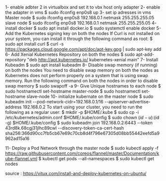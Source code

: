 1- enable adbter 2 in virtualbox and set it to vbx host only adapter
2- enable the adapter in vms
$ sudo ifconfig enp0s8 up
3- set ip adresses in vms
Master node 
$ sudo ifconfig enp0s8 192.168.0.1 netmask 255.255.255.05
slave node 
$ sudo ifconfig enp0s8 192.168.0.1 netmask 255.255.255.05
4- install docker
$ sudo apt install docker.io
$ sudo systemctl enable docker
5- Add the Kubernetes signing key on both the nodes
If Curl is not installed on your system, you can install it through the following command as root:
$ sudo apt install curl
$ curl -s https://packages.cloud.google.com/apt/doc/apt-key.gpg | sudo apt-key add
6- Add Xenial Kubernetes Repository on both the nodes
$ sudo apt-add-repository "deb http://apt.kubernetes.io/ kubernetes-xenial main"
7- Install Kubeadm
$ sudo apt install kubeadm
8- Disable swap memory (if running) on both the nodes
You need to disable swap memory on both the nodes as Kubernetes does not perform properly on a system that is using swap memory. Run the following command on both the nodes in order to disable swap memory
$ sudo swapoff -a
9- Give Unique hostnames to each node
$ sudo hostnamectl set-hostname master-node
$ sudo hostnamectl set-hostname slave-node
10- initialize kubernate on the master node 
$ sudo kubeadm init --pod-network-cidr=192.168.0.1/16 --apiserver-advertise-address 192.168.0.2
To start using your cluster, you need to run the following as a regular user:
$ mkdir -p $HOME/.kube
$ sudo cp -i /etc/kubernetes/admin.conf $HOME/.kube/config
$ sudo chown $(id -u):$(id -g) $HOME/.kube/config
$ sudo kubeadm join 192.168.0.2:6443 --token 43rd8k.68cgj31jlhc89cwl --discovery-token-ca-cert-hash sha256:366d90cc7fb5cb67e69c70cb8d4f796e67305d08bb55442eefd5a9962ad15a16

11- Deploy a Pod Network through the master node
$ sudo kubectl apply -f https://raw.githubusercontent.com/coreos/flannel/master/Documentation/kube-flannel.yml
$ kubectl get pods --all-namespaces
$ sudo kubectl get nodes


source : https://vitux.com/install-and-deploy-kubernetes-on-ubuntu/